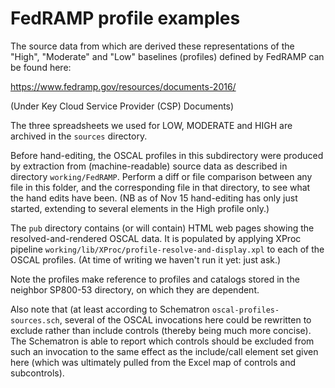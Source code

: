 # FedRAMP profile examples

The source data from which are derived these representations of the "High", "Moderate" and "Low" baselines (profiles) defined by FedRAMP can be found here:

https://www.fedramp.gov/resources/documents-2016/

(Under Key Cloud Service Provider (CSP) Documents)

The three spreadsheets we used for LOW, MODERATE and HIGH are archived in the `sources` directory.

Before hand-editing, the OSCAL profiles in this subdirectory were produced by extraction from (machine-readable) source data as described in directory `working/FedRAMP`. Perform a diff or file comparison between any file in this folder, and the corresponding file in that directory, to see what the hand edits have been. (NB as of Nov 15 hand-editing has only just started, extending to several elements in the High profile only.)

The `pub` directory contains (or will contain) HTML web pages showing the resolved-and-rendered OSCAL data. It is populated by applying XProc pipeline `working/lib/XProc/profile-resolve-and-display.xpl` to each of the OSCAL profiles. (At time of writing we haven't run it yet: just ask.)

Note the profiles make reference to profiles and catalogs stored in the neighbor SP800-53 directory, on which they are dependent.

Also note that (at least according to Schematron `oscal-profiles-sources.sch`, several of the OSCAL invocations here could be rewritten to exclude rather than include controls (thereby being much more concise). The Schematron is able to report which controls should be excluded from such an invocation to the same effect as the include/call element set given here (which was ultimately pulled from the Excel map of controls and subcontrols).
